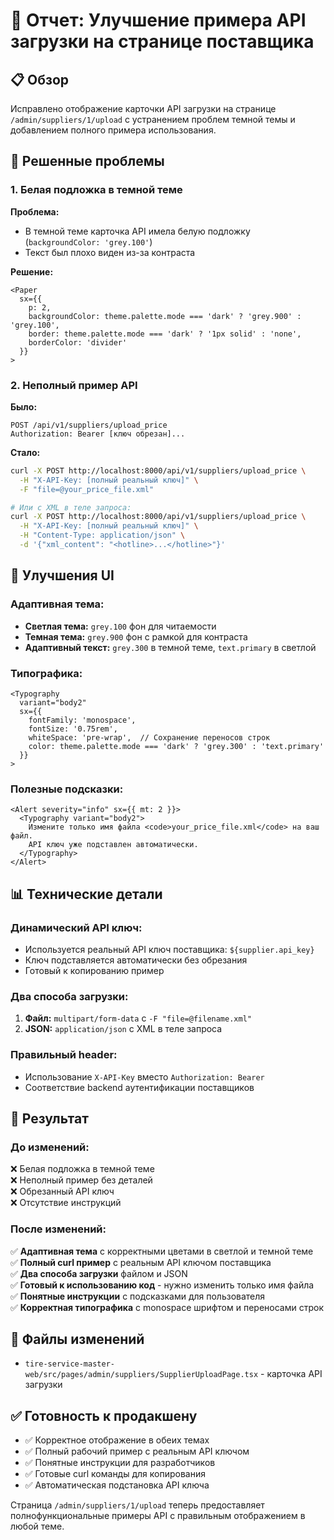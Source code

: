 # 🎨 Отчет: Улучшение примера API загрузки на странице поставщика

## 📋 Обзор
Исправлено отображение карточки API загрузки на странице `/admin/suppliers/1/upload` с устранением проблем темной темы и добавлением полного примера использования.

## 🐛 Решенные проблемы

### 1. Белая подложка в темной теме
**Проблема:**
- В темной теме карточка API имела белую подложку (`backgroundColor: 'grey.100'`)
- Текст был плохо виден из-за контраста

**Решение:**
```tsx
<Paper 
  sx={{ 
    p: 2, 
    backgroundColor: theme.palette.mode === 'dark' ? 'grey.900' : 'grey.100',
    border: theme.palette.mode === 'dark' ? '1px solid' : 'none',
    borderColor: 'divider'
  }}
>
```

### 2. Неполный пример API
**Было:**
```text
POST /api/v1/suppliers/upload_price
Authorization: Bearer [ключ обрезан]...
```

**Стало:**
```bash
curl -X POST http://localhost:8000/api/v1/suppliers/upload_price \
  -H "X-API-Key: [полный реальный ключ]" \
  -F "file=@your_price_file.xml"

# Или с XML в теле запроса:
curl -X POST http://localhost:8000/api/v1/suppliers/upload_price \
  -H "X-API-Key: [полный реальный ключ]" \
  -H "Content-Type: application/json" \
  -d '{"xml_content": "<hotline>...</hotline>"}'
```

## 🎨 Улучшения UI

### Адаптивная тема:
- **Светлая тема:** `grey.100` фон для читаемости
- **Темная тема:** `grey.900` фон с рамкой для контраста
- **Адаптивный текст:** `grey.300` в темной теме, `text.primary` в светлой

### Типографика:
```tsx
<Typography 
  variant="body2" 
  sx={{ 
    fontFamily: 'monospace', 
    fontSize: '0.75rem',
    whiteSpace: 'pre-wrap',  // Сохранение переносов строк
    color: theme.palette.mode === 'dark' ? 'grey.300' : 'text.primary'
  }}
>
```

### Полезные подсказки:
```tsx
<Alert severity="info" sx={{ mt: 2 }}>
  <Typography variant="body2">
    Измените только имя файла <code>your_price_file.xml</code> на ваш файл. 
    API ключ уже подставлен автоматически.
  </Typography>
</Alert>
```

## 📊 Технические детали

### Динамический API ключ:
- Используется реальный API ключ поставщика: `${supplier.api_key}`
- Ключ подставляется автоматически без обрезания
- Готовый к копированию пример

### Два способа загрузки:
1. **Файл:** `multipart/form-data` с `-F "file=@filename.xml"`
2. **JSON:** `application/json` с XML в теле запроса

### Правильный header:
- Использование `X-API-Key` вместо `Authorization: Bearer`
- Соответствие backend аутентификации поставщиков

## 🎯 Результат

### До изменений:
❌ Белая подложка в темной теме  
❌ Неполный пример без деталей  
❌ Обрезанный API ключ  
❌ Отсутствие инструкций  

### После изменений:
✅ **Адаптивная тема** с корректными цветами в светлой и темной теме  
✅ **Полный curl пример** с реальным API ключом поставщика  
✅ **Два способа загрузки** файлом и JSON  
✅ **Готовый к использованию код** - нужно изменить только имя файла  
✅ **Понятные инструкции** с подсказками для пользователя  
✅ **Корректная типографика** с monospace шрифтом и переносами строк  

## 📁 Файлы изменений

- `tire-service-master-web/src/pages/admin/suppliers/SupplierUploadPage.tsx` - карточка API загрузки

## ✅ Готовность к продакшену
- ✅ Корректное отображение в обеих темах
- ✅ Полный рабочий пример с реальным API ключом
- ✅ Понятные инструкции для разработчиков
- ✅ Готовые curl команды для копирования
- ✅ Автоматическая подстановка API ключа

Страница `/admin/suppliers/1/upload` теперь предоставляет полнофункциональные примеры API с правильным отображением в любой теме.